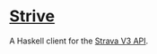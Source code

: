 # [Strive][1]

A Haskell client for the [Strava V3 API][2].

[1]: https://github.com/tfausak/strive
[2]: http://strava.github.io/api/
